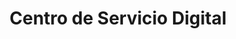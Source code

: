 ---
title: "Centro de Servicio Digital"
url: /san-jose/centro-de-servicio-digital/
shop: general
---